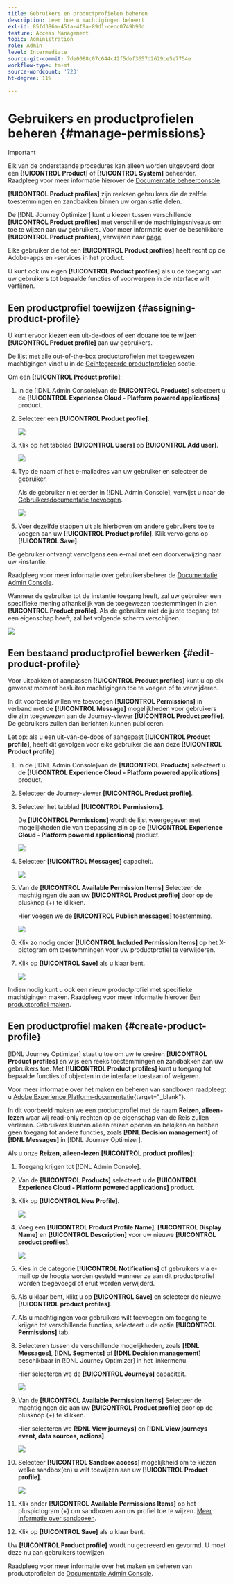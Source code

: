 ```yaml
---
title: Gebruikers en productprofielen beheren
description: Leer hoe u machtigingen beheert
exl-id: 85fd386a-45fa-4f9a-89d1-cecc0749b90d
feature: Access Management
topic: Administration
role: Admin
level: Intermediate
source-git-commit: 7de0088c07c644c42f5def3657d2629ce5e7754e
workflow-type: tm+mt
source-wordcount: '723'
ht-degree: 11%

---
```


# Gebruikers en productprofielen beheren {#manage-permissions}

>[!IMPORTANT]
>
> Elk van de onderstaande procedures kan alleen worden uitgevoerd door een **[!UICONTROL Product]** of **[!UICONTROL System]** beheerder. Raadpleeg voor meer informatie hierover de [Documentatie beheerconsole](https://helpx.adobe.com/enterprise/admin-guide.html/enterprise/using/admin-roles.ug.html).

**[!UICONTROL Product profiles]** zijn reeksen gebruikers die de zelfde toestemmingen en zandbakken binnen uw organisatie delen.

De [!DNL Journey Optimizer] kunt u kiezen tussen verschillende **[!UICONTROL Product profiles]** met verschillende machtigingsniveaus om toe te wijzen aan uw gebruikers. Voor meer informatie over de beschikbare **[!UICONTROL Product profiles]**, verwijzen naar [page](ootb-product-profiles.md).

Elke gebruiker die tot een **[!UICONTROL Product profiles]** heeft recht op de Adobe-apps en -services in het product.

U kunt ook uw eigen **[!UICONTROL Product profiles]** als u de toegang van uw gebruikers tot bepaalde functies of voorwerpen in de interface wilt verfijnen.

## Een productprofiel toewijzen {#assigning-product-profile}

U kunt ervoor kiezen een uit-de-doos of een douane toe te wijzen **[!UICONTROL Product profile]** aan uw gebruikers.

De lijst met alle out-of-the-box productprofielen met toegewezen machtigingen vindt u in de [Geïntegreerde productprofielen](ootb-product-profiles.md) sectie.

Om een **[!UICONTROL Product profile]**:

1. In de [!DNL Admin Console]van de **[!UICONTROL Products]** selecteert u de **[!UICONTROL Experience Cloud - Platform powered applications]** product.

1. Selecteer een **[!UICONTROL Product profile]**.

   ![](../assets/do-not-localize/access_control_2.png)

1. Klik op het tabblad **[!UICONTROL Users]** op **[!UICONTROL Add user]**.

   ![](../assets/do-not-localize/access_control_3.png)

1. Typ de naam of het e-mailadres van uw gebruiker en selecteer de gebruiker.

   Als de gebruiker niet eerder in [!DNL Admin Console], verwijst u naar de [Gebruikersdocumentatie toevoegen](https://helpx.adobe.com/enterprise/admin-guide.html/enterprise/using/manage-users-individually.ug.html#add-users).

   ![](../assets/do-not-localize/access_control_4.png)

1. Voer dezelfde stappen uit als hierboven om andere gebruikers toe te voegen aan uw **[!UICONTROL Product profile]**. Klik vervolgens op **[!UICONTROL Save]**.

De gebruiker ontvangt vervolgens een e-mail met een doorverwijzing naar uw -instantie.

Raadpleeg voor meer informatie over gebruikersbeheer de [Documentatie Admin Console](https://helpx.adobe.com/enterprise/admin-guide.html/enterprise/using/manage-users-individually.ug.html).

Wanneer de gebruiker tot de instantie toegang heeft, zal uw gebruiker een specifieke mening afhankelijk van de toegewezen toestemmingen in zien **[!UICONTROL Product profile]**. Als de gebruiker niet de juiste toegang tot een eigenschap heeft, zal het volgende scherm verschijnen.

![](../assets/do-not-localize/access_control_1.png)

## Een bestaand productprofiel bewerken {#edit-product-profile}

Voor uitpakken of aanpassen **[!UICONTROL Product profiles]** kunt u op elk gewenst moment besluiten machtigingen toe te voegen of te verwijderen.

In dit voorbeeld willen we toevoegen **[!UICONTROL Permissions]** in verband met de **[!UICONTROL Message]** mogelijkheden voor gebruikers die zijn toegewezen aan de Journey-viewer **[!UICONTROL Product profile]**. De gebruikers zullen dan berichten kunnen publiceren.

Let op: als u een uit-van-de-doos of aangepast **[!UICONTROL Product profile]**, heeft dit gevolgen voor elke gebruiker die aan deze **[!UICONTROL Product profile]**.

1. In de [!DNL Admin Console]van de **[!UICONTROL Products]** selecteert u de **[!UICONTROL Experience Cloud - Platform powered applications]** product.

1. Selecteer de Journey-viewer **[!UICONTROL Product profile]**.

1. Selecteer het tabblad **[!UICONTROL Permissions]**. 

   De **[!UICONTROL Permissions]** wordt de lijst weergegeven met mogelijkheden die van toepassing zijn op de **[!UICONTROL Experience Cloud - Platform powered applications]** product.

   ![](../assets/do-not-localize/access_control_5.png)

1. Selecteer **[!UICONTROL Messages]** capaciteit.

   ![](../assets/do-not-localize/access_control_6.png)

1. Van de **[!UICONTROL Available Permission Items]** Selecteer de machtigingen die aan uw **[!UICONTROL Product profile]** door op de plusknop (+) te klikken.

   Hier voegen we de **[!UICONTROL Publish messages]** toestemming.

   ![](../assets/do-not-localize/access_control_7.png)

1. Klik zo nodig onder **[!UICONTROL Included Permission Items]** op het X-pictogram om toestemmingen voor uw productprofiel te verwijderen.

1. Klik op **[!UICONTROL Save]** als u klaar bent.

   ![](../assets/do-not-localize/access_control_8.png)

Indien nodig kunt u ook een nieuw productprofiel met specifieke machtigingen maken. Raadpleeg voor meer informatie hierover [Een productprofiel maken](#create-product-profile).

## Een productprofiel maken {#create-product-profile}

[!DNL Journey Optimizer] staat u toe om uw te creëren **[!UICONTROL Product profiles]** en wijs een reeks toestemmingen en zandbakken aan uw gebruikers toe. Met **[!UICONTROL Product profiles]** kunt u toegang tot bepaalde functies of objecten in de interface toestaan of weigeren.

Voor meer informatie over het maken en beheren van sandboxen raadpleegt u [Adobe Experience Platform-documentatie](https://experienceleague.adobe.com/docs/experience-platform/sandbox/ui/user-guide.html){target=&quot;_blank&quot;}.

In dit voorbeeld maken we een productprofiel met de naam **Reizen, alleen-lezen** waar wij read-only rechten op de eigenschap van de Reis zullen verlenen. Gebruikers kunnen alleen reizen openen en bekijken en hebben geen toegang tot andere functies, zoals **[!DNL  Decision management]** of **[!DNL Messages]** in [!DNL Journey Optimizer].

Als u onze **Reizen, alleen-lezen** **[!UICONTROL product profiles]**:

1. Toegang krijgen tot [!DNL Admin Console].

1. Van de **[!UICONTROL Products]** selecteert u de **[!UICONTROL Experience Cloud - Platform powered applications]** product.

1. Klik op **[!UICONTROL New Profile]**.

   ![](../assets/do-not-localize/access_control_9.png)

1. Voeg een **[!UICONTROL Product Profile Name]**, **[!UICONTROL Display Name]** en **[!UICONTROL Description]** voor uw nieuwe **[!UICONTROL product profiles]**.

   ![](../assets/do-not-localize/access_control_10.png)

1. Kies in de categorie **[!UICONTROL Notifications]** of gebruikers via e-mail op de hoogte worden gesteld wanneer ze aan dit productprofiel worden toegevoegd of eruit worden verwijderd.

1. Als u klaar bent, klikt u op **[!UICONTROL Save]** en selecteer de nieuwe **[!UICONTROL product profiles]**.

1. Als u machtigingen voor gebruikers wilt toevoegen om toegang te krijgen tot verschillende functies, selecteert u de optie **[!UICONTROL Permissions]** tab.

1. Selecteren tussen de verschillende mogelijkheden, zoals **[!DNL Messages]**, **[!DNL Segments]** of **[!DNL Decision management]** beschikbaar in [!DNL Journey Optimizer] in het linkermenu.

   Hier selecteren we de **[!UICONTROL Journeys]** capaciteit.

   ![](../assets/do-not-localize/access_control_11.png)

1. Van de **[!UICONTROL Available Permission Items]** Selecteer de machtigingen die aan uw **[!UICONTROL Product profile]** door op de plusknop (+) te klikken.

   Hier selecteren we **[!DNL View journeys]** en **[!DNL View journeys event, data sources, actions]**.

   ![](../assets/do-not-localize/access_control_12.png)

1. Selecteer **[!UICONTROL Sandbox access]** mogelijkheid om te kiezen welke sandbox(en) u wilt toewijzen aan uw **[!UICONTROL Product profile]**.

   ![](../assets/do-not-localize/access_control_13.png)

1. Klik onder **[!UICONTROL Available Permissions Items]** op het pluspictogram (+) om sandboxen aan uw profiel toe te wijzen. [Meer informatie over sandboxen](sandboxes.md).

1. Klik op **[!UICONTROL Save]** als u klaar bent.

Uw **[!UICONTROL Product profile]** wordt nu gecreeerd en gevormd. U moet deze nu aan gebruikers toewijzen.

Raadpleeg voor meer informatie over het maken en beheren van productprofielen de [Documentatie Admin Console](https://helpx.adobe.com/enterprise/admin-guide.html/enterprise/using/manage-product-profiles.ug.html).
